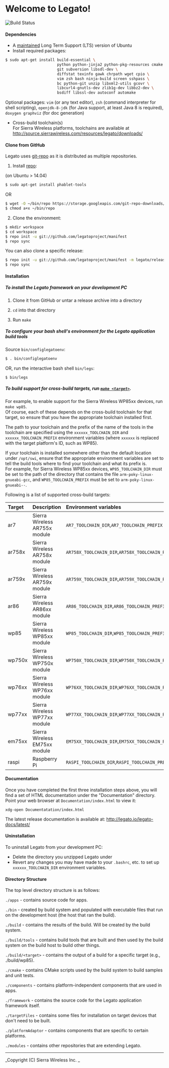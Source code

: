 Welcome to Legato!
==================

![Build Status](https://travis-ci.org/legatoproject/legato-af.svg)

#### Dependencies

  - A [maintained](https://wiki.ubuntu.com/Releases) Long Term Support (LTS) version of Ubuntu
  - Install required packages:

```bash
$ sudo apt-get install build-essential \
                       python python-jinja2 python-pkg-resources cmake \
                       git subversion libsdl-dev \
                       diffstat texinfo gawk chrpath wget cpio \
                       vim zsh bash ninja-build screen sshpass \
                       bc python-git unzip libxml2-utils gcovr \
                       libcurl4-gnutls-dev zlib1g-dev libbz2-dev \
                       bsdiff libssl-dev autoconf automake
```

Optional packages: ```vim``` (or any text editor),
                   ```zsh``` (command interpreter for shell scripting),
                   ```openjdk-8-jdk``` (for Java support, at least Java 8 is required),
                   ```doxygen graphviz``` (for doc generation)

  - Cross-build toolchain(s)<br/>
    For Sierra Wireless platforms, toolchains are available at http://source.sierrawireless.com/resources/legato/downloads/

#### Clone from GitHub

Legato uses [git-repo](https://code.google.com/p/git-repo/) as it is distributed as multiple repositories.

1. Install [repo](https://code.google.com/p/git-repo/):

  (on Ubuntu > 14.04)
  ```bash
  $ sudo apt-get install phablet-tools
  ```
  OR
  ```bash
  $ wget -O ~/bin/repo https://storage.googleapis.com/git-repo-downloads/repo
  $ chmod a+x ~/bin/repo
  ```

2. Clone the environment:
  ```bash
  $ mkdir workspace
  $ cd workspace
  $ repo init -u git://github.com/legatoproject/manifest
  $ repo sync
  ```

  You can also clone a specific release:
  ```bash
  $ repo init -u git://github.com/legatoproject/manifest -m legato/releases/16.07.0.xml
  $ repo sync
  ```

#### Installation

##### To install the Legato framework on your development PC

  1. Clone it from GitHub or untar a release archive into a directory

  2. ```cd``` into that directory

  3. Run ```make```

##### To configure your bash shell's environment for the Legato application build tools

Source ```bin/configlegatoenv```:
```bash
$ . bin/configlegatoenv
```
OR, run the interactive bash shell ```bin/legs```:
```
$ bin/legs
```

##### To build support for cross-build targets, run [```make <target>```](http://legato.io/legato-docs/latest/basicBuildLegato_make.html).

For example, to enable support for the Sierra Wireless WP85xx devices, run ```make wp85```.<br/>
Of course, each of these depends on the cross-build toolchain for that target,
so ensure that you have the appropriate toolchain installed first.

The path to your toolchain and the prefix of the name of the tools in the toolchain
are specified using the ```xxxxxx_TOOLCHAIN_DIR``` and ```xxxxxx_TOOLCHAIN_PREFIX``` environment variables
(where ```xxxxxx``` is replaced with the target platform's ID, such as WP85).

If your toolchain is installed somewhere other than the default location under ```/opt/swi```,
ensure that the appropriate environment variables are set to tell the build tools where to find
your toolchain and what its prefix is.<br/>
For example, for Sierra Wireless WP85xx devices, ```WP85_TOOLCHAIN_DIR``` must be set to the
path of the directory that contains the file ```arm-poky-linux-gnueabi-gcc```, and
```WP85_TOOLCHAIN_PREFIX``` must be set to ```arm-poky-linux-gnueabi--```.

Following is a list of supported cross-build targets:

Target  |  Description                    | Environment variables
:-------|---------------------------------|:-------------------------------------------------------
 ar7    | Sierra Wireless AR755x module   | ```AR7_TOOLCHAIN_DIR```,```AR7_TOOLCHAIN_PREFIX```
 ar758x | Sierra Wireless AR758x module   | ```AR758X_TOOLCHAIN_DIR```,```AR758X_TOOLCHAIN_PREFIX```
 ar759x | Sierra Wireless AR759x module   | ```AR759X_TOOLCHAIN_DIR```,```AR759X_TOOLCHAIN_PREFIX```
 ar86   | Sierra Wireless AR86xx module   | ```AR86_TOOLCHAIN_DIR```,```AR86_TOOLCHAIN_PREFIX```
 wp85   | Sierra Wireless WP85xx module   | ```WP85_TOOLCHAIN_DIR```,```WP85_TOOLCHAIN_PREFIX```
 wp750x | Sierra Wireless WP750x module   | ```WP750X_TOOLCHAIN_DIR```,```WP750X_TOOLCHAIN_PREFIX```
 wp76xx | Sierra Wireless WP76xx module   | ```WP76XX_TOOLCHAIN_DIR```,```WP76XX_TOOLCHAIN_PREFIX```
 wp77xx | Sierra Wireless WP77xx module   | ```WP77XX_TOOLCHAIN_DIR```,```WP77XX_TOOLCHAIN_PREFIX```
 em75xx | Sierra Wireless EM75xx module   | ```EM75XX_TOOLCHAIN_DIR```,```EM75XX_TOOLCHAIN_PREFIX```
 raspi  | Raspberry Pi                    | ```RASPI_TOOLCHAIN_DIR```,```RASPI_TOOLCHAIN_PREFIX```

#### Documentation

Once you have completed the first three installation steps above, you will find a set of
HTML documentation under the "Documentation" directory.<br/>
Point your web browser at ```Documentation/index.html``` to view it:
```
xdg-open Documentatation/index.html
```

The latest release documentation is available at: http://legato.io/legato-docs/latest/

#### Uninstallation

To uninstall Legato from your development PC:

  - Delete the directory you unzipped Legato under
  - Revert any changes you may have made to your ```.bashrc```, etc. to set up ```xxxxxx_TOOLCHAIN_DIR```
    environment variables.

#### Directory Structure

 The top level directory structure is as follows:

   ```./apps``` - contains source code for apps.

   ```./bin``` - created by build system and populated with executable files that run on the development
           host (the host that ran the build).

   ```./build``` - contains the results of the build.  Will be created by the build system.

   ```./build/tools``` - contains build tools that are built and then used by the build system on
                    the build host to build other things.

   ```./build/<target>``` - contains the output of a build for a specific target (e.g., ./build/wp85).

   ```./cmake``` - contains CMake scripts used by the build system to build samples and unit tests.

   ```./components``` - contains platform-independent components that are used in apps.

   ```./framework``` - contains the source code for the Legato application framework itself.

   ```./targetFiles``` - contains some files for installation on target devices that don't need
                    to be built.

   ```./platformAdaptor``` - contains components that are specific to certain platforms.

   ```./modules``` - contains other repositories that are extending Legato.

* * *
_Copyright (C) Sierra Wireless Inc. _
